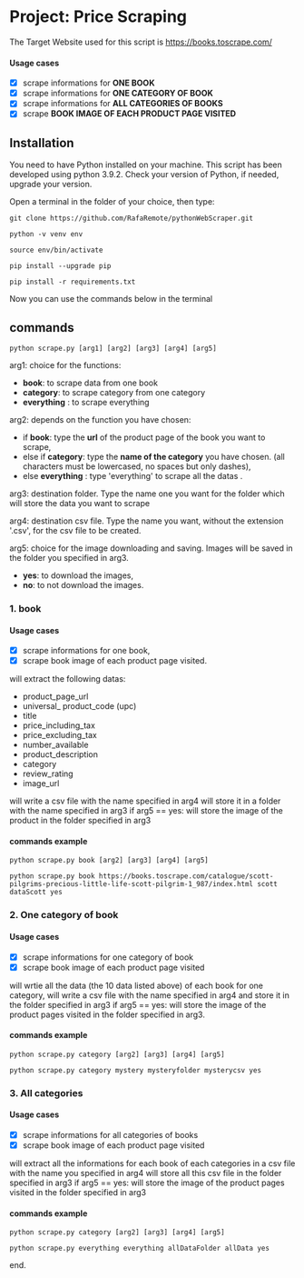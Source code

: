 # Project: Price Scraping

The Target Website used for this script is https://books.toscrape.com/
#### Usage cases

- [x] scrape informations for __ONE BOOK__
- [x] scrape informations for __ONE CATEGORY OF BOOK__
- [x] scrape informations for __ALL CATEGORIES OF BOOKS__
- [x] scrape __BOOK IMAGE OF EACH PRODUCT PAGE VISITED__
  
## Installation

You need to have Python installed on your machine.
This script has been developed using python 3.9.2.
Check your version of Python, if needed, upgrade your version. 

Open a terminal in the folder of your choice, then type:

```
git clone https://github.com/RafaRemote/pythonWebScraper.git
```
```
python -v venv env
```
```
source env/bin/activate
```
```
pip install --upgrade pip
```
```
pip install -r requirements.txt
```

Now you can use the commands below in the terminal

## commands 
```
python scrape.py [arg1] [arg2] [arg3] [arg4] [arg5]
```

arg1: choice for the functions:

- __book__: to scrape data from one book
- __category__: to scrape category from one category
- __everything__ : to scrape everything

arg2: depends on the function you have chosen:
- if __book__: type the __url__ of the product page of the book you want to scrape,
- else if __category__: type the __name of the category__ you have chosen. (all characters must be lowercased, no spaces but only dashes),
- else __everything__ : type 'everything' to scrape all the datas .

arg3: destination folder. Type the name one you want for the folder which will store the data you want to scrape

arg4: destination csv file. Type the name you want, without the extension '.csv', for the csv file to be created.

arg5: choice for the image downloading and saving. Images will be saved in the folder you specified in arg3.

- __yes__: to download the images,
- __no__: to not download the images.

### 1. book
#### Usage cases
- [x] scrape informations for one book,
- [x] scrape book image of each product page visited.

will extract the following datas:

* product_page_url
* universal_ product_code (upc)
* title
* price_including_tax
* price_excluding_tax
* number_available
* product_description
* category
* review_rating
* image_url

will write a csv file with the name specified in arg4
will store it in a folder with the name specified in arg3
if arg5 == yes: will store the image of the product in the folder specified in arg3
  
#### commands example

```
python scrape.py book [arg2] [arg3] [arg4] [arg5]
```

```
python scrape.py book https://books.toscrape.com/catalogue/scott-pilgrims-precious-little-life-scott-pilgrim-1_987/index.html scott dataScott yes
```

### 2. One category of book
#### Usage cases
- [x] scrape informations for one category of book
- [x] scrape book image of each product page visited

will wrtie all the data (the 10 data listed above) of each book for one category, 
will write a csv file with the name specified in arg4 and store it in the folder specified in arg3 
if arg5 == yes: will store the image of the product pages visited in the folder specified in arg3.

#### commands example

```
python scrape.py category [arg2] [arg3] [arg4] [arg5]
```

```
python scrape.py category mystery mysteryfolder mysterycsv yes
```

### 3. All categories
#### Usage cases
- [x] scrape informations for all categories of books
- [x] scrape book image of each product page visited

will extract all the informations for each book of each categories in a csv file with the name you specified in arg4
will store all this csv file in the folder specified in arg3
if arg5 == yes: will store the image of the product pages visited in the folder specified in arg3

#### commands example

```
python scrape.py category [arg2] [arg3] [arg4] [arg5]
```

```
python scrape.py everything everything allDataFolder allData yes
```
end.